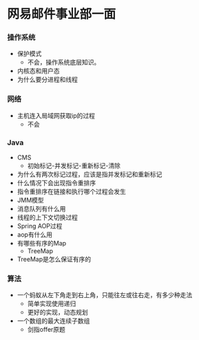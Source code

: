 # 网易邮件事业部一面

### 操作系统

- 保护模式
  - 不会，操作系统底层知识。
- 内核态和用户态
- 为什么要分进程和线程

### 网络

- 主机连入局域网获取ip的过程
  - 不会

### Java

- CMS
  - 初始标记-并发标记-重新标记-清除
- 为什么有两次标记过程，应该是指并发标记和重新标记
- 什么情况下会出现指令重排序
- 指令重排序在链接和执行哪个过程会发生
- JMM模型
- 消息队列有什么用
- 线程的上下文切换过程
- Spring AOP过程
- aop有什么用
- 有哪些有序的Map
  - TreeMap
- TreeMap是怎么保证有序的

### 算法

- 一个蚂蚁从左下角走到右上角，只能往左或往右走，有多少种走法
  - 简单实现使用递归
  - 更好的实现，动态规划
- 一个数组的最大连续子数组
  - 剑指offer原题